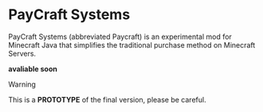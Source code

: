 # PayCraft Systems
PayCraft Systems (abbreviated Paycraft) is an experimental mod for Minecraft Java that simplifies the traditional purchase method on Minecraft Servers.

**avaliable soon**
> [!WARNING]
> This is a **PROTOTYPE** of the final version, please be careful.
